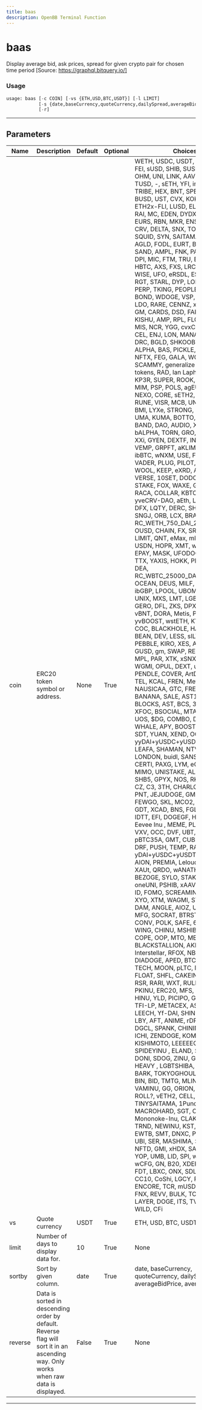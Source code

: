 ```yaml
---
title: baas
description: OpenBB Terminal Function
---
```


# baas

Display average bid, ask prices, spread for given crypto pair for chosen time period [Source: https://graphql.bitquery.io/]

### Usage

```python
usage: baas [-c COIN] [-vs {ETH,USD,BTC,USDT}] [-l LIMIT]
            [-s {date,baseCurrency,quoteCurrency,dailySpread,averageBidPrice,averageAskPrice}]
            [-r]
```

---

## Parameters

| Name | Description | Default | Optional | Choices |
| ---- | ----------- | ------- | -------- | ------- |
| coin | ERC20 token symbol or address. | None | True | WETH, USDC, USDT, DAI, WBTC, FEI, sUSD, SHIB, SUSHI, ETH, OHM, UNI, LINK, AAVE, renBTC, TUSD, -, sETH, YFI, imBTC, ALCX, TRIBE, HEX, BNT, SPELL, sBTC, BUSD, UST, CVX, KOKO, FRAX, ETH2x-FLI, LUSD, ELON, LEASH, RAI, MC, EDEN, DYDX, 1INCH, EURS, RBN, MKR, ENS, BIT, ILV, CRV, DELTA, SNX, TOKE, MATIC, SQUID, SYN, SAITAMA, COMP, AGLD, FODL, EURT, BONE, DOG, SAND, AMPL, FNK, PAX, BAC, BDP, DPI, MIC, FTM, TRU, BADGER, BAL, HBTC, AXS, FXS, LRC, MOCHI, WISE, UFO, eRSDL, ESD, sLINK, RGT, STARL, DYP, LOBI, DOE, PERP, TKING, PEOPLE, AKITA, BOND, WDOGE, VSP, MM, ICE, LDO, RARE, CENNZ, xSUSHI, BDI, GM, CARDS, DSD, FARM, MIR, KISHU, AMP, RPL, FLOKI, DIGG, MIS, NCR, YGG, cvxCRV, KINE, CEL, ENJ, LON, MANA, GNO, NU, DRC, BGLD, SHKOOBY, NFD, ALPHA, BAS, PICKLE, RLY, ibEUR, NFTX, FEG, GALA, WOO, welp, SCAMMY, generalize fix for rebass tokens, RAD, Ian Laphan fan token, KP3R, SUPER, ROOK, FLX, REN, MIM, PSP, POLS, agEUR, BANK, NEXO, CORE, sETH2, FLOOR, RUNE, VISR, MCB, UNQT, IMX, BMI, LYXe, STRONG, REB, HGT, UMA, KUMA, BOTTO, WTON, BAND, DAO, AUDIO, XOR, SOUL, bALPHA, TORN, GRO, LEND, ERN, XXi, GYEN, DEXTF, INST, CREAM, VEMP, GRPFT, aKLIMA, ZCX, ibBTC, wNXM, USE, FTX Token, VADER, PLUG, PILOT, stETH, WOOL, KEEP, eXRD, ANY, TUBE2, VERSE, 10SET, DODO, STMX, STAKE, FOX, WAXE, GRT, EVN, RACA, COLLAR, KBTC, XSGD, yveCRV-DAO, aEth, LUNA, PUNK, DFX, LQTY, DERC, SHEESHA, SNGJ, ORB, LCX, BRAIN, RC_WETH_750_DAI_2021_3_31, OUSD, CHAIN, FX, SRM, SAK3, LIMIT, QNT, eMax, mIAU, CRO, USDN, HOPR, XMT, wCRES, 3Crv, EPAY, MASK, UFODOGE, $BASED, TTX, YAXIS, HOKK, PPAY, CAPY, DEA, RC_WBTC_25000_DAI_2021_3_31, OCEAN, DEUS, MILF, STA, pBTC, ibGBP, LPOOL, UBOMB, VRA, UNIX, MXS, LMT, LGB, COR, wPE, GERO, DFL, ZKS, DPX, KIMCHI, vBNT, DORA, Metis, PAID, yvBOOST, wstETH, KYL, BFC, NII, COC, BLACKHOLE, HANU, COTI, BEAN, DEV, LESS, sILV, sOHM, PEBBLE, KIRO, XES, Auction, ORN, GUSD, gm, SWAP, REQ, AUSCM, MPL, PAR, XTK, xSNXa, UMX, RBC, WGMI, OPUL, DEXT, uJENNY, HXB, PENDLE, COVER, ArtDeco, mFloki, TEL, KCAL, FREN, MetaCat, vETH, NAUSICAA, GTC, FREE, AXN, BANANA, SALE, AST1, PKF, BLOCKS, AST, BCS, 3DOG, SI, XFOC, BSOCIAL, MTA, BAT, YAM, UOS, $DG, COMBO, DEFI5, WHALE, APY, BOOST, WOOFY, SDT, YUAN, XEND, OGN, RAMP, yyDAI+yUSDC+yUSDT+yTUSD, LEAFA, SHAMAN, NTVRK, LONDON, buidl, SANSHU, SLP, CERTI, PAXG, LYM, eCum, SMINU, MIMO, UNISTAKE, ALBT, mLOOT, SHB5, GPYX, NOS, RKYU, CTX, K9, CZ, C3, 3TH, CHARLOTTE, COIN, PNT, JEJUDOGE, GMGN, ROOM, FEWGO, SKL, MCO2, BONDLY, GDT, XCAD, BNS, FGLD, XFIT, IDTT, EFI, DOGEGF, HUMAN, XP, Eevee Inu , MEME, PLUG-B, LIX, VXV, OCC, DVF, UBT, YAMv2, pBTC35A, GMT, CUBE, MCC, HEZ, DRF, PUSH, TEMP, RAIL, yDAI+yUSDC+yUSDT+yTUSD, AION, PREMIA, Lelouch, DBUY, XAUt, QRDO, wANATHA, TCAP, BEZOGE, SYLO, STAK, RUSD, oneUNI, PSHIB, xAAVEb, SBC DAO, ID, FOMO, SCREAMINU, SqINU, XYO, XTM, WAGMI, STARB, ViCA, DAM, ANGLE, AIOZ, USF, FST, MFG, SOCRAT, BTRST, PAPER, CONV, POLK, SAFE, 69, RVST, WING, CHINU, MSHIBA, GIZMO, COPE, OOP, MTO, METAGOKU, BLACKSTALLION, AKITACASH, Interstellar, RFOX, NBNG, DIADOGE, APED, BTC2x-FLI, HZM, TECH, MOON, pLTC, MPY, WOGE, FLOAT, SHFL, CAKEINU, LEBRON, RSR, RARI, WXT, RULER, ODA, VLT, PKINU, ERC20, MFS, WWT, VOL, HINU, YLD, PICIPO, GNBU, SWAG, TFI-LP, METACEX, ASTRO, OPM, LEECH, Yf-DAI, SHINU, HOUND, LBY, AFT, ANIME, rDPX, RAICHU, DGCL, SPANK, CHININU, MGC, ICHI, ZENDOGE, KOMBAT, KISHIMOTO, LEEEEECH, SAPINU, SPIDEYINU  , ELAND, SCOOP, DONI, SDOG, ZINU, GIVE, SUPER HEAVY , LGBTSHIBA, SHIB2, CIAO, BARK, TOKYOGHOUL, AVINOC, BIN, BID, TMTG, MLINK, NFY, VAMINU, GG, ORION, WASABI, GP, ROLL?, vETH2, CELL, TINYSAITAMA, 1Punch, RAC, MACROHARD, SGT, ODI, SCOOBY, Mononoke-Inu, CLAKE, SAT, TRND, NEWINU, KST, Rainbows, EWTB, SMT, DNXC, PMON, HMF, UBI, SER, MASHIMA, STIMMY, NFTD, GMI, xHDX, SAITO, MINT, YOP, UMB, LID, SPI, wsOHM, wCFG, GN, B20, XDEFI, MATTER, FDT, LBXC, ONX, SDL, FUN, DDOS, CC10, CoShi, LGCY, PXT, MTHD, ENCORE, TCR, mUSD, K21, ibETH, FNX, REVV, BULK, TOWN, SFI, LAYER, DOGE, ITS, TVK, TGX, Hi, WILD, CFi |
| vs | Quote currency | USDT | True | ETH, USD, BTC, USDT |
| limit | Number of days to display data for. | 10 | True | None |
| sortby | Sort by given column. | date | True | date, baseCurrency, quoteCurrency, dailySpread, averageBidPrice, averageAskPrice |
| reverse | Data is sorted in descending order by default. Reverse flag will sort it in an ascending way. Only works when raw data is displayed. | False | True | None |

---
